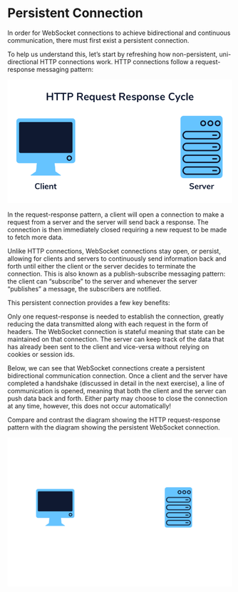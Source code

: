 # Persistent Connection

In order for WebSocket connections to achieve bidirectional and continuous communication, there must first exist a persistent connection.

To help us understand this, let’s start by refreshing how non-persistent, uni-directional HTTP connections work. HTTP connections follow a request-response messaging pattern:

![title](./mdAssets/http-request-response.gif)

In the request-response pattern, a client will open a connection to make a request from a server and the server will send back a response. The connection is then immediately closed requiring a new request to be made to fetch more data.

Unlike HTTP connections, WebSocket connections stay open, or persist, allowing for clients and servers to continuously send information back and forth until either the client or the server decides to terminate the connection. This is also known as a publish-subscribe messaging pattern: the client can “subscribe” to the server and whenever the server “publishes” a message, the subscribers are notified.

This persistent connection provides a few key benefits:

Only one request-response is needed to establish the connection, greatly reducing the data transmitted along with each request in the form of headers.
The WebSocket connection is stateful meaning that state can be maintained on that connection. The server can keep track of the data that has already been sent to the client and vice-versa without relying on cookies or session ids.

Below, we can see that WebSocket connections create a persistent bidirectional communication connection. Once a client and the server have completed a handshake (discussed in detail in the next exercise), a line of communication is opened, meaning that both the client and the server can push data back and forth. Either party may choose to close the connection at any time, however, this does not occur automatically!

Compare and contrast the diagram showing the HTTP request-response pattern with the diagram showing the persistent WebSocket connection.

![ws connection](./mdAssets/Websocket-connection.gif)
